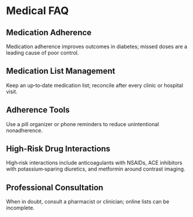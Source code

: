 # Medical FAQ

## Medication Adherence

Medication adherence improves outcomes in diabetes; missed doses are a leading cause of poor control.

## Medication List Management

Keep an up‑to‑date medication list; reconcile after every clinic or hospital visit.

## Adherence Tools

Use a pill organizer or phone reminders to reduce unintentional nonadherence.

## High-Risk Drug Interactions

High‑risk interactions include anticoagulants with NSAIDs, ACE inhibitors with potassium‑sparing diuretics, and metformin around contrast imaging.

## Professional Consultation

When in doubt, consult a pharmacist or clinician; online lists can be incomplete.
